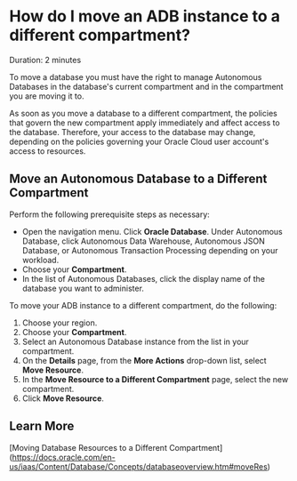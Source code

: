 # How do I move an ADB instance to a different compartment?
Duration: 2 minutes

To move a database you must have the right to manage Autonomous Databases in the database's current compartment and in the compartment you are moving it to.

As soon as you move a database to a different compartment, the policies that govern the new compartment apply immediately and affect access to the database. Therefore, your access to the database may change, depending on the policies governing your Oracle Cloud user account's access to resources.

## Move an Autonomous Database to a Different Compartment

Perform the following prerequisite steps as necessary:
* Open the navigation menu. Click **Oracle Database**. Under Autonomous Database, click Autonomous Data Warehouse, Autonomous JSON Database, or Autonomous Transaction Processing depending on your workload.
* Choose your **Compartment**.
* In the list of Autonomous Databases, click the display name of the database you want to administer.

To move your ADB instance to a different compartment, do the following:
1. Choose your region.
2. Choose your **Compartment**.
3. Select an Autonomous Database instance from the list in your compartment.
4. On the **Details** page, from the **More Actions** drop-down list, select **Move Resource**.
5. In the **Move Resource to a Different Compartment** page, select the new compartment.
6. Click **Move Resource**.

## Learn More
[Moving Database Resources to a Different Compartment] (https://docs.oracle.com/en-us/iaas/Content/Database/Concepts/databaseoverview.htm#moveRes)
